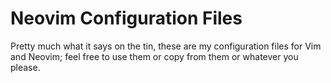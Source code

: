 # Neovim Configuration Files

Pretty much what it says on the tin, these are my configuration files for Vim and Neovim; feel free to use them or copy from them or whatever you please.

<!-- markdownlint-disable-file MD013 -->
